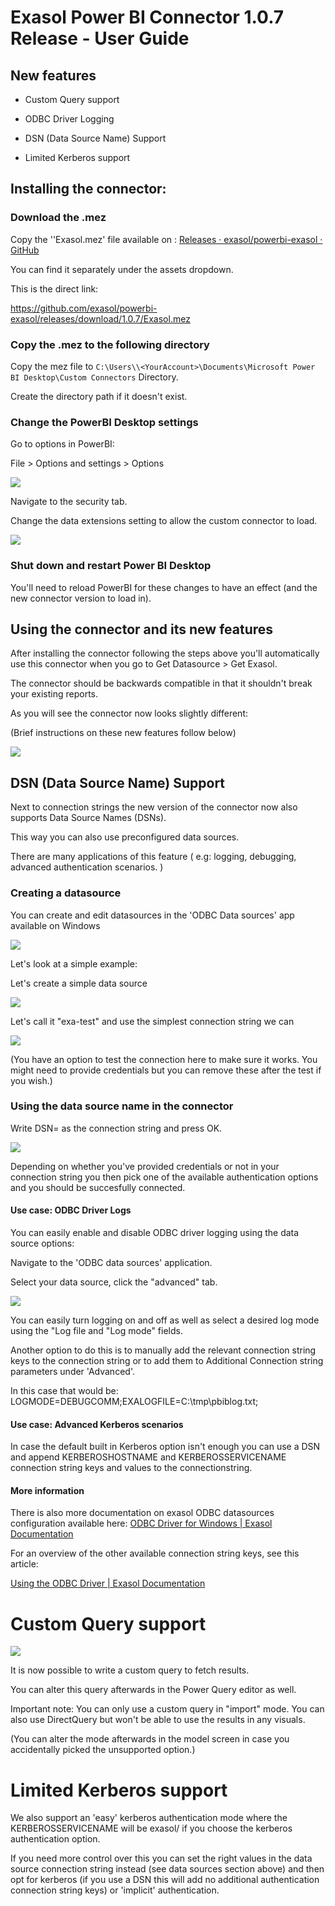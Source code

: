 # Exasol Power BI Connector 1.0.7 Release - User Guide

## New features

- Custom Query support

- ODBC Driver Logging

- DSN (Data Source Name) Support

- Limited Kerberos support

## Installing the connector:

### Download the .mez

Copy the ''Exasol.mez' file available on : [Releases · exasol/powerbi-exasol · GitHub](https://github.com/exasol/powerbi-exasol/releases)

You can find it separately under the assets dropdown.

This is the direct link:

https://github.com/exasol/powerbi-exasol/releases/download/1.0.7/Exasol.mez

### Copy the .mez to the following directory

Copy the mez file to `C:\Users\\<YourAccount>\Documents\Microsoft Power BI Desktop\Custom Connectors` Directory. 

Create the directory path if it doesn't exist.

### Change the PowerBI Desktop settings

Go to options in PowerBI:

File > Options and settings > Options

![](./img/2021-07-16-13-42-57-image.png)

Navigate to the security tab.

Change the data extensions setting to allow the custom connector to load.

![](./img/2021-07-16-13-28-43-image.png)

### Shut down and restart Power BI Desktop

You'll need to reload PowerBI for these changes to have an effect (and the new connector version to load in).

## Using the connector and its new features

After installing the connector following the steps above you'll automatically use this connector when you go to Get Datasource > Get Exasol.

The connector should be backwards compatible in that it shouldn't break your existing reports.

As you will see the connector now looks slightly different:

(Brief instructions on these new features follow below)

![](./img/2021-07-16-13-51-38-image.png)

## DSN (Data Source Name) Support

Next to connection strings the new version of the connector now also supports Data Source Names (DSNs). 

This way you can also use preconfigured data sources.

There are many applications of this feature ( e.g: logging, debugging, advanced authentication scenarios. )

### Creating a datasource

You can create and edit datasources in the 'ODBC Data sources' app available on Windows

![](./img/2021-07-16-13-58-16-image.png)

Let's look at a simple example:

Let's create a simple data source

![](./img/2021-07-16-14-03-38-image.png)

Let's call it "exa-test" and use the simplest connection string we can

![](./img/2021-07-16-14-06-10-image.png)

(You have an option to test the connection here to make sure it works. You might need to provide credentials but you can remove these after the test if you wish.) 

### Using the data source name in the connector

Write DSN=<your-data-source-name> as the connection string and press OK.

![](./img/2021-07-16-14-16-08-image.png)

Depending on whether you've provided credentials or not in your connection string you then pick one of the available authentication options and you should be succesfully connected.

#### Use case: ODBC Driver Logs

You can easily enable and disable ODBC driver logging using the data source options:

Navigate to the 'ODBC data sources' application.

Select your data source, click the "advanced" tab.

![](./img/2021-07-16-15-55-16-image.png)

You can easily turn logging on and off as well as select a desired log mode using the "Log file and "Log mode" fields.

Another option to do this is to manually add the relevant connection string keys to the connection string or to add them to Additional Connection string parameters under 'Advanced'.

In this case that would be: LOGMODE=DEBUGCOMM;EXALOGFILE=C:\tmp\pbiblog.txt;



#### Use case: Advanced Kerberos scenarios

In case the default built in Kerberos option isn't enough you can use a DSN and append KERBEROSHOSTNAME and KERBEROSSERVICENAME connection string keys and values to the connectionstring.

#### More information

There is also more documentation on exasol ODBC datasources configuration available here: [ODBC Driver for Windows | Exasol Documentation](https://docs.exasol.com/connect_exasol/drivers/odbc/odbc_windows.htm)

For an overview of the other available connection string keys, see this article:

[Using the ODBC Driver | Exasol Documentation](https://docs.exasol.com/connect_exasol/drivers/odbc/using_odbc.htm)

# Custom Query support

![](./img/2021-07-16-15-30-48-image.png)

It is now possible to write a custom query to fetch results.

You can alter this query afterwards in the Power Query editor as well.



Important note: You can only use a custom query in "import" mode. You can also use DirectQuery but won't be able to use the results in any visuals. 

(You can alter the mode afterwards in the model screen in case you accidentally picked the unsupported option.)

# Limited Kerberos support

We also support an 'easy' kerberos authentication mode where the KERBEROSSERVICENAME will be exasol/<dnsrecord> if you choose the kerberos authentication option.

If you need more control over this you can set the right values in the data source connection string instead (see data sources section above) and then opt for kerberos (if you use a DSN this will add no additional authentication connection string keys) or 'implicit' authentication.
